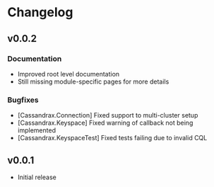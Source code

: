 # Changelog

## v0.0.2

### Documentation

  * Improved root level documentation
  * Still missing module-specific pages for more details

### Bugfixes

  * [Cassandrax.Connection] Fixed support to multi-cluster setup
  * [Cassandrax.Keyspace] Fixed warning of callback not being implemented
  * [Cassandrax.KeyspaceTest] Fixed tests failing due to invalid CQL

## v0.0.1

* Initial release
